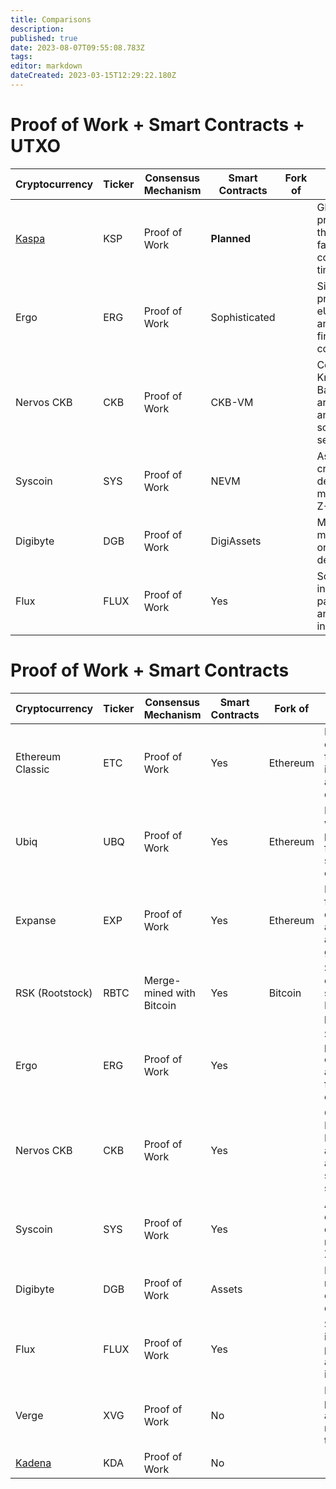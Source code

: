 ```yaml
---
title: Comparisons
description: 
published: true
date: 2023-08-07T09:55:08.783Z
tags: 
editor: markdown
dateCreated: 2023-03-15T12:29:22.180Z
---
```


# Proof of Work + Smart Contracts + UTXO

| Cryptocurrency   | Ticker | Consensus Mechanism | Smart Contracts | Fork of                  | Notable Features                                  | Accounting Model | Community Distribution |
|------------------|--------|---------------------|-----------------|------------------------|---------------------------------------------------|------------------|------------------------|
| [Kaspa](https://ergonaut.space/en/Community/Comparisons/KAS)           | KSP    | Proof of Work       | **Planned**             |                    | GHOSTDAG protocol, high throughput, and fast confirmation times | UTXO          | Unknown               |
| Ergo             | ERG    | Proof of Work       | Sophisticated             |                     | Sigma protocols, eUTXO model, and focus on financial contracts | eUTXO         | ~95%                  |
| Nervos CKB       | CKB    | Proof of Work       |  CKB-VM             |                   | Common Knowledge Base, layered architecture, and focus on scalability and security | UTXO | Unknown               |
| Syscoin          | SYS    | Proof of Work       | NEVM             |                    | Asset/token creation, decentralized marketplace, Z-DAG protocol | UTXO          | Unknown               |
| Digibyte         | DGB    | Proof of Work       | DigiAssets             |                     | Multi-algorithm mining, focus on security and decentralization | UTXO           | Unknown               |
| Flux             | FLUX   | Proof of Work       | Yes             |                    | Scalable infrastructure, parallel assets, and node incentivization | UTXO          | Unknown               |

# Proof of Work + Smart Contracts

| Cryptocurrency   | Ticker | Consensus Mechanism | Smart Contracts | Fork of                  | Notable Features                                  | Accounting Model |
|------------------|--------|---------------------|-----------------|------------------------|---------------------------------------------------|------------------|
| Ethereum Classic | ETC    | Proof of Work       | Yes             | Ethereum               | Ethereum's original chain, focus on immutability and decentralization | Account-based |
| Ubiq              | UBQ    | Proof of Work       | Yes             | Ethereum               | Ethereum fork with modified parameters, focus on stability and enterprise use | Account-based |
| Expanse           | EXP    | Proof of Work       | Yes             | Ethereum               | Ethereum fork, focus on decentralized applications and governance | Account-based |
| RSK (Rootstock)   | RBTC   | Merge-mined with Bitcoin | Yes      | Bitcoin                | Smart contracts on Bitcoin, secured by Bitcoin's mining power | Account-based |
| Ergo              | ERG    | Proof of Work       | Yes             |                     | Sigma protocols, eUTXO model, and focus on financial contracts | eUTXO |
| Nervos CKB        | CKB    | Proof of Work       | Yes             |                    | Common Knowledge Base, layered architecture, and focus on scalability and security | UTXO |
| Syscoin           | SYS    | Proof of Work       | Yes             |                    | Asset/token creation, decentralized marketplace, Z-DAG protocol | UTXO |
| Digibyte          | DGB    | Proof of Work       | Assets              |                    | Multi-algorithm mining, focus on security and decentralization | UTXO |
| Flux              | FLUX   | Proof of Work       | Yes              |                     | Scalable infrastructure, parallel assets, and node incentivization | UTXO |
| Verge             | XVG    | Proof of Work       | No              |                     | Focus on privacy, multi-algorithm mining, and fast transactions | UTXO |
| [Kadena](https://ergonaut.space/en/Community/Comparisons/KDA) | KDA    | Proof of Work       | No             |                |  | Account-based |


